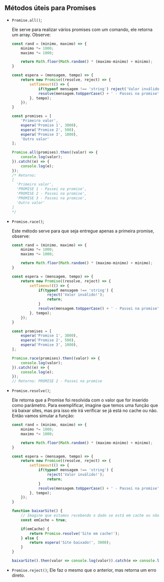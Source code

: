 ## Métodos úteis para Promises

- `Promise.all()`;
    
    Ele serve para realizar vários promises com um comando, ele retorna um array. Observe:
    
    ```jsx
    const rand = (minimo, maximo) => {
        minimo *= 1000;
        maximo *= 1000;
    
        return Math.floor(Math.random() * (maximo-minimo) + minimo);
    }
    
    const espera = (mensagem, tempo) => {
        return new Promise((resolve, reject) => {
            setTimeout(() => {
                if(typeof mensagem !== 'string') reject('Valor inválido!');
                resolve(mensagem.toUpperCase() + ' - Passei na promise');
            }, tempo);
        }); 
    }
    
    const promises = [
        'Primeiro valor',
        espera('Promise 1', 3000),
        espera('Promise 2', 500),
        espera('Promise 3', 1000),
        'Outro valor'
    ];
    
    Promise.all(promises).then((valor) => {
        console.log(valor);
    }).catch((e) => {
        console.log(e);
    });
    /* Retorno:
    [
      'Primeiro valor',
      'PROMISE 1 - Passei na promise',
      'PROMISE 2 - Passei na promise',
      'PROMISE 3 - Passei na promise',
      'Outro valor'
    ]
    */
    ```
    
- `Promise.race()`;
    
    Este método serve para que seja entregue apenas a primeira promise, observe:
    
    ```jsx
    const rand = (minimo, maximo) => {
        minimo *= 1000;
        maximo *= 1000;
    
        return Math.floor(Math.random() * (maximo-minimo) + minimo);
    }
    
    const espera = (mensagem, tempo) => {
        return new Promise((resolve, reject) => {
            setTimeout(() => {
                if(typeof mensagem !== 'string') { 
                    reject('Valor inválido!'); 
                    return;
                }
                resolve(mensagem.toUpperCase() + ' - Passei na promise');
            }, tempo);
        }); 
    }
    
    const promises = [
        espera('Promise 1', 3000),
        espera('Promise 2', 500),
        espera('Promise 3', 1000),
    ];
    
    Promise.race(promises).then((valor) => {
        console.log(valor);
    }).catch((e) => {
        console.log(e);
    });
    // Retorno: PROMISE 2 - Passei na promise
    ```
    
- `Promise.resolve()`;
    
    Ele retorna que a Promise foi resolvida com o valor que for inserido como parâmetro. Para exemplificar, imagine que temos uma função que irá baixar sites, mas pra isso ele irá verificar se já está no cache ou não. Então vamos simular a função:
    
    ```jsx
    const rand = (minimo, maximo) => {
        minimo *= 1000;
        maximo *= 1000;
    
        return Math.floor(Math.random() * (maximo-minimo) + minimo);
    }
    
    const espera = (mensagem, tempo) => {
        return new Promise((resolve, reject) => {
            setTimeout(() => {
                if(typeof mensagem !== 'string') { 
                    reject('Valor inválido!'); 
                    return;
                }
                resolve(mensagem.toUpperCase() + ' - Passei na promise');
            }, tempo);
        }); 
    }
    
    function baixarSite() {
        // Imagine que estamos recebendo o dado se está em cache ou não
        const emCache = true;
    
        if(emCache) {
            return Promise.resolve('Site em cache!');
        } else {
            return espera('Site baixado!', 3000);
        }
    }
    
    baixarSite().then(valor => console.log(valor)).catch(e => console.log(e));
    ```
    
- `Promise.reject()`;
    Ele faz o mesmo que o anterior, mas retorna um erro direto.
